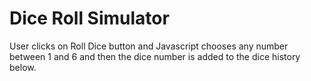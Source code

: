 <h1>Dice Roll Simulator</h1>

<p>User clicks on Roll Dice button and Javascript chooses any number between 1 and 6 and then the dice number is added to the dice history below.</p>
